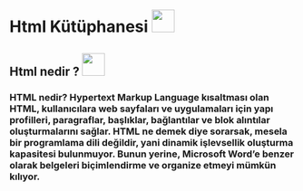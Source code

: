 # Html Kütüphanesi <code><img height="40" src="https://img.shields.io/badge/HTML-239120?style=for-the-badge&logo=html5&logoColor=white"></code>
## Html nedir ? <code><img height="40" src="https://img.shields.io/badge/HTML-239120?style=for-the-badge&logo=html5&logoColor=white"></code>
### HTML nedir? Hypertext Markup Language kısaltması olan HTML, kullanıcılara web sayfaları ve uygulamaları için yapı profilleri, paragraflar, başlıklar, bağlantılar ve blok alıntılar oluşturmalarını sağlar. HTML ne demek diye sorarsak, mesela bir programlama dili değildir, yani dinamik işlevsellik oluşturma kapasitesi bulunmuyor. Bunun yerine, Microsoft Word’e benzer olarak belgeleri biçimlendirme ve organize etmeyi mümkün kılıyor.
